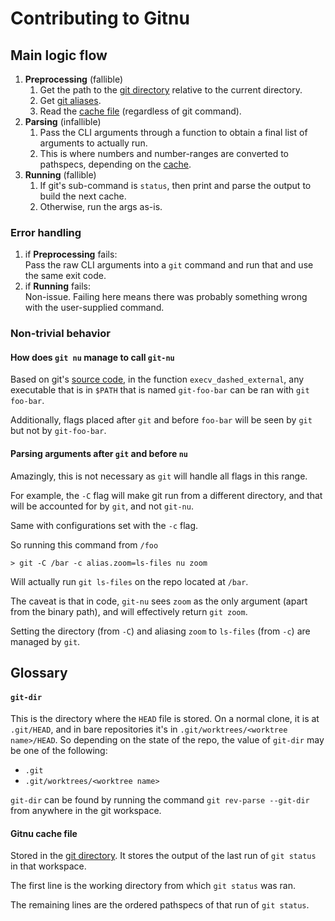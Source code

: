 # Contributing to Gitnu

## Main logic flow

1. **Preprocessing** (fallible)
   1. Get the path to the [git directory](#git-dir) relative to the
      current directory.
   2. Get [git aliases][git-aliases].
   3. Read the [cache file](#gitnu-cache-file) (regardless of git
      command).
2. **Parsing** (infallible)
   1. Pass the CLI arguments through a function to obtain a final list
      of arguments to actually run.
   2. This is where numbers and number-ranges are converted to
      pathspecs, depending on the [cache](#gitnu-cache-file).
3. **Running** (fallible)
   1. If git's sub-command is `status`, then print and parse the
      output to build the next cache.
   2. Otherwise, run the args as-is.

### Error handling

1. if **Preprocessing** fails:  
   Pass the raw CLI arguments into a `git` command and run that and
   use the same exit code.
2. if **Running** fails:  
   Non-issue. Failing here means there was probably something wrong
   with the user-supplied command.

### Non-trivial behavior

#### How does `git nu` manage to call `git-nu`

Based on git's [source code][git-source], in the function
`execv_dashed_external`, any executable that is in `$PATH` that is
named `git-foo-bar` can be ran with `git foo-bar`.

Additionally, flags placed after `git` and before `foo-bar` will be
seen by `git` but not by `git-foo-bar`.

#### Parsing arguments after `git` and before `nu`

Amazingly, this is not necessary as `git` will handle all flags in
this range.

For example, the `-C` flag will make git run from a different
directory, and that will be accounted for by `git`, and not `git-nu`.

Same with configurations set with the `-c` flag.

So running this command from `/foo`

```
> git -C /bar -c alias.zoom=ls-files nu zoom
```

Will actually run `git ls-files` on the repo located at `/bar`.

The caveat is that in code, `git-nu` sees `zoom` as the only argument
(apart from the binary path), and will effectively return `git zoom`.

Setting the directory (from `-C`) and aliasing `zoom` to `ls-files`
(from `-c`) are managed by `git`.

## Glossary

#### `git-dir`

This is the directory where the `HEAD` file is stored. On a normal
clone, it is at `.git/HEAD`, and in bare repositories it's in
`.git/worktrees/<worktree name>/HEAD`. So depending on the state of
the repo, the value of `git-dir` may be one of the following:

- `.git`
- `.git/worktrees/<worktree name>`

`git-dir` can be found by running the command `git rev-parse
--git-dir` from anywhere in the git workspace.

#### Gitnu cache file

Stored in the [git directory](#git-dir). It stores the output of the
last run of `git status` in that workspace.

The first line is the working directory from which `git status` was
ran.

The remaining lines are the ordered pathspecs of that run of `git
status`.

[git-aliases]: https://git-scm.com/book/en/v2/Git-Basics-Git-Aliases
[git-source]: https://github.com/git/git/blob/master/git.c
